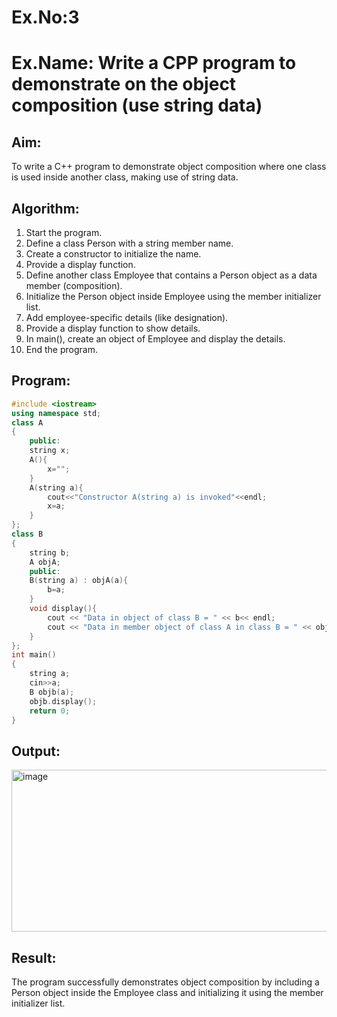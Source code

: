 # Ex.No:3
# Ex.Name: Write a CPP program to demonstrate on the object composition (use string data) 
## Aim:
To write a C++ program to demonstrate object composition where one class is used inside another class, making use of string data.

## Algorithm:
1. Start the program.
2. Define a class Person with a string member name.
3. Create a constructor to initialize the name.
4. Provide a display function.
5. Define another class Employee that contains a Person object as a data member (composition).
6. Initialize the Person object inside Employee using the member initializer list.
7. Add employee-specific details (like designation).
8. Provide a display function to show details.
9. In main(), create an object of Employee and display the details.
10. End the program.


## Program:
```cpp
#include <iostream>
using namespace std;
class A 
{
    public:
    string x;
	A(){
	    x="";
	}
	A(string a){
	    cout<<"Constructor A(string a) is invoked"<<endl;
	    x=a;
	}
};
class B 
{
    string b;
    A objA;
    public:
    B(string a) : objA(a){
        b=a;
    }
    void display(){
        cout << "Data in object of class B = " << b<< endl; 
        cout << "Data in member object of class A in class B = " << objA.x; 
    }
};
int main()
{
    string a;
    cin>>a;
	B objb(a);
	objb.display();
	return 0;
}
```


## Output:
<img width="817" height="259" alt="image" src="https://github.com/user-attachments/assets/14755615-4432-4ab3-9983-fc84da4d9ec2" />



## Result:
The program successfully demonstrates object composition by including a Person object inside the Employee class and initializing it using the member initializer list.
